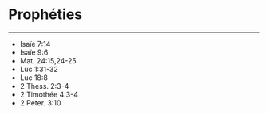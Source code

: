 # Prophéties

***

* Isaïe 7:14
* Isaïe 9:6 
* Mat. 24:15,24-25
* Luc 1:31-32 
* Luc 18:8 
* 2 Thess. 2:3-4 
* 2 Timothée 4:3-4 
* 2 Peter. 3:10 


